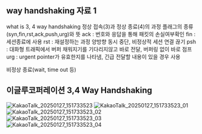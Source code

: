 ## way handshaking 자료 1
what is 3, 4 way handshaking
정상 접속(3)과 정상 종료(4)의 과정
플래그의 종류(syn,fin,rst,ack,push,urg)와 뜻
ack : 번호와 응답을 통해 패킷의 손실여부확인
fin : 세션종료에 사용
rst : 재설정하는 과정 양방향 동시 중단, 비정상적 세션 연결 끊기
psh : 대화형 트래픽에서 버퍼 채워지기를 기다리지않고 바로 전달, 버퍼링 없이 바로 점프
urg : urgent pointer가 유효한지를 나타냄, 긴급 전달할 내용이 있을 경우 사용

비정상 종료(wait, time out 등)

## 이글루코퍼레이션 3,4 Way Handshaking
![KakaoTalk_20250127_151733523](https://github.com/user-attachments/assets/ed2afef4-203a-4c91-9cad-1caa32919ecd)
![KakaoTalk_20250127_151733523_01](https://github.com/user-attachments/assets/35b4fd0a-a9ae-453a-b2e1-e8ec1e466a56)
![KakaoTalk_20250127_151733523_02](https://github.com/user-attachments/assets/e4406081-5296-4652-b322-4e7a8d63114a)
![KakaoTalk_20250127_151733523_03](https://github.com/user-attachments/assets/e939c4b2-bc2c-436f-b259-11f9928ad064)
![KakaoTalk_20250127_151733523_04](https://github.com/user-attachments/assets/66fc5457-a663-49b8-b868-067c7858d8cd)
